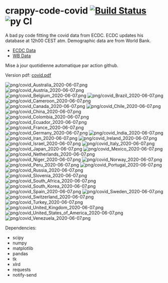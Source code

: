 # crappy-code-covid [![Build Status](https://cloud.drone.io/api/badges/a-lemonnier/crappy-code-covid/status.svg)](https://cloud.drone.io/a-lemonnier/crappy-code-covid) ![py CI](https://github.com/a-lemonnier/crappy-code-covid/workflows/py%20CI/badge.svg)
 
A bad py code fitting the covid data from ECDC. ECDC updates his database at 12h00 CEST atm. Demographic data are from World Bank.
 
- [ECDC Data](https://www.ecdc.europa.eu/en/publications-data/download-todays-data-geographic-distribution-covid-19-cases-worldwide)
- [WB Data](https://data.worldbank.org/indicator/sp.pop.totl)
 
 
Mise à jour quotidienne automatique par action github.
 
Version pdf: [covid.pdf](https://github.com/a-lemonnier/crappy-code-covid/raw/master/covid.pdf)
 
![png/covid_Australia_2020-06-07.png](png/covid_Australia_2020-06-07.png)
![png/covid_Austria_2020-06-07.png](png/covid_Austria_2020-06-07.png)
![png/covid_Belgium_2020-06-07.png](png/covid_Belgium_2020-06-07.png)
![png/covid_Brazil_2020-06-07.png](png/covid_Brazil_2020-06-07.png)
![png/covid_Cameroon_2020-06-07.png](png/covid_Cameroon_2020-06-07.png)
![png/covid_Canada_2020-06-07.png](png/covid_Canada_2020-06-07.png)
![png/covid_Chile_2020-06-07.png](png/covid_Chile_2020-06-07.png)
![png/covid_China_2020-06-07.png](png/covid_China_2020-06-07.png)
![png/covid_Colombia_2020-06-07.png](png/covid_Colombia_2020-06-07.png)
![png/covid_Ecuador_2020-06-07.png](png/covid_Ecuador_2020-06-07.png)
![png/covid_France_2020-06-07.png](png/covid_France_2020-06-07.png)
![png/covid_Germany_2020-06-07.png](png/covid_Germany_2020-06-07.png)
![png/covid_India_2020-06-07.png](png/covid_India_2020-06-07.png)
![png/covid_Iran_2020-06-07.png](png/covid_Iran_2020-06-07.png)
![png/covid_Ireland_2020-06-07.png](png/covid_Ireland_2020-06-07.png)
![png/covid_Israel_2020-06-07.png](png/covid_Israel_2020-06-07.png)
![png/covid_Italy_2020-06-07.png](png/covid_Italy_2020-06-07.png)
![png/covid_Japan_2020-06-07.png](png/covid_Japan_2020-06-07.png)
![png/covid_Mexico_2020-06-07.png](png/covid_Mexico_2020-06-07.png)
![png/covid_Netherlands_2020-06-07.png](png/covid_Netherlands_2020-06-07.png)
![png/covid_Niger_2020-06-07.png](png/covid_Niger_2020-06-07.png)
![png/covid_Norway_2020-06-07.png](png/covid_Norway_2020-06-07.png)
![png/covid_Peru_2020-06-07.png](png/covid_Peru_2020-06-07.png)
![png/covid_Portugal_2020-06-07.png](png/covid_Portugal_2020-06-07.png)
![png/covid_Russia_2020-06-07.png](png/covid_Russia_2020-06-07.png)
![png/covid_Slovenia_2020-06-07.png](png/covid_Slovenia_2020-06-07.png)
![png/covid_South_Africa_2020-06-07.png](png/covid_South_Africa_2020-06-07.png)
![png/covid_South_Korea_2020-06-07.png](png/covid_South_Korea_2020-06-07.png)
![png/covid_Spain_2020-06-07.png](png/covid_Spain_2020-06-07.png)
![png/covid_Sweden_2020-06-07.png](png/covid_Sweden_2020-06-07.png)
![png/covid_Switzerland_2020-06-07.png](png/covid_Switzerland_2020-06-07.png)
![png/covid_Turkey_2020-06-07.png](png/covid_Turkey_2020-06-07.png)
![png/covid_United_Kingdom_2020-06-07.png](png/covid_United_Kingdom_2020-06-07.png)
![png/covid_United_States_of_America_2020-06-07.png](png/covid_United_States_of_America_2020-06-07.png)
![png/covid_Venezuela_2020-06-07.png](png/covid_Venezuela_2020-06-07.png)
 
Dependencies:
- scipy
- numpy
- matplotlib
- pandas
- tk
- xlrd
- requests
- notify-send
